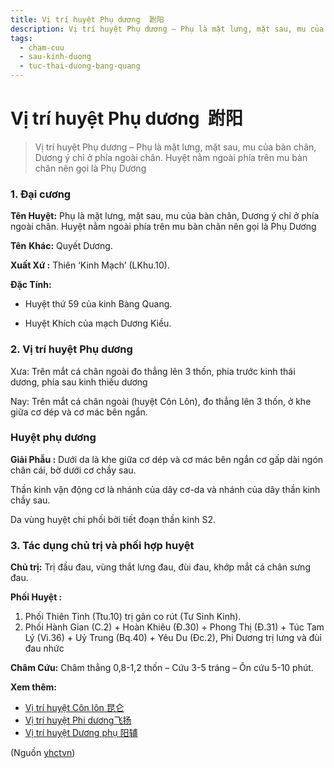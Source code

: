 ```yaml
---
title: Vị trí huyệt Phụ dương  跗阳
description: Vị trí huyệt Phụ dương – Phụ là mặt lưng, mặt sau, mu của bàn chân, Dương ý chỉ ở phía ngoài chân. Huyệt nằm ngoài phía trên mu bàn chân nên gọi là Phụ Dương
tags:
  - cham-cuu
  - sau-kinh-duong
  - tuc-thai-duong-bang-quang
---
```


# Vị trí huyệt Phụ dương  跗阳 

> Vị trí huyệt Phụ dương – Phụ là mặt lưng, mặt sau, mu của bàn chân, Dương ý chỉ ở phía ngoài chân. Huyệt nằm ngoài phía trên mu bàn chân nên gọi là Phụ Dương

### 1. Đại cương

**Tên Huyệt:** Phụ là mặt lưng, mặt sau, mu của bàn chân, Dương ý chỉ ở phía ngoài chân. Huyệt nằm ngoài phía trên mu bàn chân nên gọi là Phụ Dương

**Tên** **Khác:** Quyết Dương.

**Xuất Xứ :** Thiên ‘Kinh Mạch’ (LKhu.10).

**Đặc Tính:**

+ Huyệt thứ 59 của kinh Bàng Quang.

+ Huyệt Khích của mạch Dương Kiều.

### 2. Vị trí huyệt Phụ dương

Xưa: Trên mắt cá chân ngoài đo thẳng lên 3 thốn, phia trước kinh thái dương, phía sau kinh thiếu dương

Nay: Trên mắt cá chân ngoài (huyệt Côn Lôn), đo thẳng lên 3 thốn, ở khe giữa cơ dép và cơ mác bên ngắn.

### Huyệt phụ dương

**Giải Phẫu :** Dưới da là khe giữa cơ dép và cơ mác bên ngắn cơ gấp dài ngón chân cái, bờ dưới cơ chầy sau.

Thần kinh vận động cơ là nhánh của dây cơ-da và nhánh của dây thần kinh chầy sau.

Da vùng huyệt chi phối bởi tiết đoạn thần kinh S2.

### 3. Tác dụng chủ trị và phối hợp huyệt

**Chủ trị:** Trị đầu đau, vùng thắt lưng đau, đùi đau, khớp mắt cá chân sưng đau.

**Phối Huyệt :**

1. Phối Thiên Tỉnh (Ttu.10) trị gân co rút (Tư Sinh Kinh).
2. Phối Hành Gian (C.2) + Hoàn Khiêu (Đ.30) + Phong Thị (Đ.31) + Túc Tam Lý (Vi.36) + Uỷ Trung (Bq.40) + Yêu Du (Đc.2), Phi Dương trị lưng và đùi đau nhức

**Châm Cứu:** Châm thẳng 0,8-1,2 thốn – Cứu 3-5 tráng – Ôn cứu 5-10 phút.

**Xem thêm:**

* [Vị trí huyệt Côn lôn 昆仑](/yhctvn/vi-tri-huyet-con-lon-%e6%98%86%e4%bb%91)
* [Vị trí huyệt Phi dương飞扬](/yhctvn/vi-tri-huyet-phi-duong%e9%a3%9e%e6%89%ac)
* [Vị trí huyệt Dương phụ 阳辅](/yhctvn/vi-tri-huyet-duong-phu-%e9%98%b3%e8%be%85)

(Nguồn <a href="https://yhctvn.com/vi-tri-huyet-phu-duong-跗阳/" target="_blank">yhctvn</a>)
